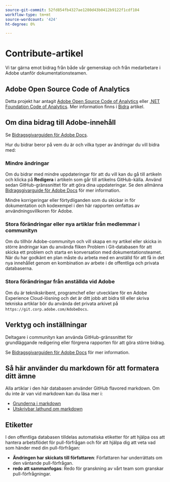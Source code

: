 ```yaml
---
source-git-commit: 52fd854fb4327ae1280d43b0412b9122f1cdf104
workflow-type: tm+mt
source-wordcount: '424'
ht-degree: 0%

---
```

# Contribute-artikel

Vi tar gärna emot bidrag från både vår gemenskap och från medarbetare i Adobe utanför dokumentationsteamen.

## Adobe Open Source Code of Analytics

Detta projekt har antagit [Adobe Open Source Code of Analytics](code-of-conduct.md) eller [.NET Foundation Code of Analytics](https://dotnetfoundation.org/code-of-conduct). Mer information finns i [Bidra](contributing.md) artikel.

## Om dina bidrag till Adobe-innehåll

Se [Bidragsgivarguiden för Adobe Docs](https://experienceleague.adobe.com/docs/contributor/contributor-guide/introduction.html?lang=sv-SE).

Hur du bidrar beror på vem du är och vilka typer av ändringar du vill bidra med:

### Mindre ändringar

Om du bidrar med mindre uppdateringar för att du vill kan du gå till artikeln och klicka på **Redigera** i artikeln som går till artikelns GitHub-källa. Använd sedan GitHub-gränssnittet för att göra dina uppdateringar. Se den allmänna [Bidragsgivarguide för Adobe Docs](https://experienceleague.adobe.com/docs/contributor/contributor-guide/introduction.html?lang=sv-SE) för mer information.

Mindre korrigeringar eller förtydliganden som du skickar in för dokumentation och kodexempel i den här rapporten omfattas av användningsvillkoren för Adobe.

### Stora förändringar eller nya artiklar från medlemmar i communityn

Om du tillhör Adobe-communityn och vill skapa en ny artikel eller skicka in större ändringar kan du använda fliken Problem i Git-databasen för att skicka ett problem och starta en konversation med dokumentationsteamet. När du har godkänt en plan måste du arbeta med en anställd för att få in det nya innehållet genom en kombination av arbete i de offentliga och privata databaserna.

<!--
If you submit a pull request with significant changes to documentation and code examples, you'll see a message in the pull request asking you to submit an online contribution license agreement (CLA). We need you to complete the online form before we can review your pull request.
-->

### Stora förändringar från anställda vid Adobe

Om du är teknikskribent, programchef eller utvecklare för en Adobe Experience Cloud-lösning och det är ditt jobb att bidra till eller skriva tekniska artiklar bör du använda det privata arkivet på `https://git.corp.adobe.com/AdobeDocs`.

<!--Employees from other parts of the Adobe world should use the public repo for minor updates.-->

## Verktyg och inställningar

Deltagare i communityn kan använda GitHub-gränssnittet för grundläggande redigering eller förgrena rapporten för att göra större bidrag.

Se [Bidragsgivarguiden för Adobe Docs](https://experienceleague.adobe.com/docs/contributor/contributor-guide/introduction.html?lang=sv-SE) för mer information.

## Så här använder du markdown för att formatera ditt ämne

Alla artiklar i den här databasen använder GitHub flavored markdown. Om du inte är van vid markdown kan du läsa mer i:

* [Grunderna i markdown](https://help.github.com/articles/getting-started-with-writing-and-formatting-on-github/)
* [Utskrivbar lathund om markdown](https://guides.github.com/pdfs/markdown-cheatsheet-online.pdf)

## Etiketter

I den offentliga databasen tilldelas automatiska etiketter för att hjälpa oss att hantera arbetsflödet för pull-förfrågan och för att hjälpa dig att veta vad som händer med din pull-förfrågan:

* **Ändringen har skickats till författaren**: Författaren har underrättats om den väntande pull-förfrågan.
* **redo att sammanfogas**: Redo för granskning av vårt team som granskar pull-förfrågningar.
